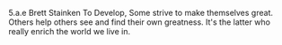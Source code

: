 5.a.e
Brett Stainken
To Develop, Some strive to make themselves great. Others help others see and find their own greatness. It's the latter who really enrich the world we live in.